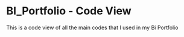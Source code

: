 # BI_Portfolio - Code View
This is a code view of all the main codes that I used in my Bi Portfolio
